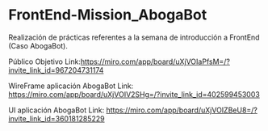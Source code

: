 # FrontEnd-Mission_AbogaBot
Realización de prácticas referentes a la semana de introducción a FrontEnd (Caso AbogaBot).

Público Objetivo
Link:https://miro.com/app/board/uXjVOIaPfsM=/?invite_link_id=967204731174

WireFrame aplicación AbogaBot 
Link: https://miro.com/app/board/uXjVOIV2SHg=/?invite_link_id=402599453003

UI aplicación AbogaBot 
Link: https://miro.com/app/board/uXjVOIZBeU8=/?invite_link_id=360181285229
